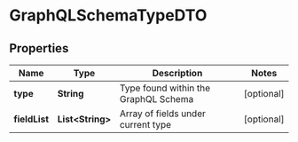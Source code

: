 
# GraphQLSchemaTypeDTO

## Properties
Name | Type | Description | Notes
------------ | ------------- | ------------- | -------------
**type** | **String** | Type found within the GraphQL Schema  |  [optional]
**fieldList** | **List&lt;String&gt;** | Array of fields under current type  |  [optional]



